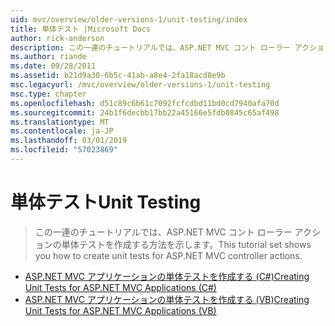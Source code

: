 ```yaml
---
uid: mvc/overview/older-versions-1/unit-testing/index
title: 単体テスト |Microsoft Docs
author: rick-anderson
description: この一連のチュートリアルでは、ASP.NET MVC コント ローラー アクションの単体テストを作成する方法を示します。
ms.author: riande
ms.date: 09/28/2011
ms.assetid: b21d9a30-6b5c-41ab-a8e4-2fa18acd8e9b
msc.legacyurl: /mvc/overview/older-versions-1/unit-testing
msc.type: chapter
ms.openlocfilehash: d51c89c6b61c7092fcfcdbd11bd0cd7940afa70d
ms.sourcegitcommit: 24b1f6decbb17bb22a45166e5fdb0845c65af498
ms.translationtype: MT
ms.contentlocale: ja-JP
ms.lasthandoff: 03/01/2019
ms.locfileid: "57023869"
---
```

<a name="unit-testing"></a><span data-ttu-id="ca7d7-103">単体テスト</span><span class="sxs-lookup"><span data-stu-id="ca7d7-103">Unit Testing</span></span>
====================
> <span data-ttu-id="ca7d7-104">この一連のチュートリアルでは、ASP.NET MVC コント ローラー アクションの単体テストを作成する方法を示します。</span><span class="sxs-lookup"><span data-stu-id="ca7d7-104">This tutorial set shows you how to create unit tests for ASP.NET MVC controller actions.</span></span>


- [<span data-ttu-id="ca7d7-105">ASP.NET MVC アプリケーションの単体テストを作成する (C#)</span><span class="sxs-lookup"><span data-stu-id="ca7d7-105">Creating Unit Tests for ASP.NET MVC Applications (C#)</span></span>](creating-unit-tests-for-asp-net-mvc-applications-cs.md)
- [<span data-ttu-id="ca7d7-106">ASP.NET MVC アプリケーションの単体テストを作成する (VB)</span><span class="sxs-lookup"><span data-stu-id="ca7d7-106">Creating Unit Tests for ASP.NET MVC Applications (VB)</span></span>](creating-unit-tests-for-asp-net-mvc-applications-vb.md)
